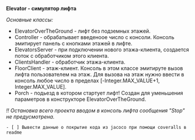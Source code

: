 **Elevator - симулятор лифта**

*Oсновные классы:*
+ ElevatorOverTheGround - лифт без подземных этажей.
+ Controller - обрабатывает введеноое число с консоли.
    Консоль эмитирует панель с кнопками этажей в лифте.
+ ElevatorsServer - при подключении нового этажа-клиента, создается поток с обработчиком этого клиента.
+ ClientsHandler - обработчик этажа-клиента.
+ FloorClient - этаж-клиент. Консоль в этом классе эмитируте вызов лифта пользователем на этаж.
    Для вызова на этаж нужно ввести в консоль любое число в пределах [-Integer.MAX_VALUE+1, Integer.MAX_VALUE].
+ Porch - подьезд в котором стартует лифт!
    Создан для уменьшения параметров в конструкторе ElevatorOverTheGround.

*!! Остановка всего проекта вводом в консоль лифта сообщения "Stop" не предусмотрена.*

    - [ ] Вывести данные о покрытие кода из jacoco при помощи coveralls в readme
